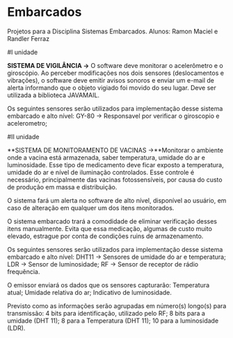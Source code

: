# Embarcados
Projetos para a Disciplina Sistemas Embarcados.
Alunos: Ramon Maciel  e Randler Ferraz 

#I unidade

**SISTEMA DE VIGILÂNCIA →** O software deve monitorar o acelerômetro e o giroscópio. Ao perceber modificações
nos dois sensores (deslocamentos e vibrações), o software deve emitir avisos sonoros e enviar um e-mail de alerta
informando que o objeto vigiado foi movido do seu lugar. Deve ser utilizada a biblioteca JAVAMAIL.

Os seguintes sensores serão utilizados para implementação desse sistema embarcado e alto nível: 
GY-80 → Responsavel por verificar o giroscopio e acelerometro;

#II unidade

**SISTEMA DE MONITORAMENTO DE VACINAS →**Monitorar o ambiente onde a vacina está armazenada, saber temperatura, umidade do ar e luminosidade. 
Esse tipo de medicamento deve ficar exposto a temperatura, umidade do ar e nível de iluminação controlados. 
Esse controle é necessário, principalmente das vacinas fotossensíveis, por causa do custo de produção em massa e distribuição. 

O sistema fará um alerta no software de alto nível, disponível ao usuário, em caso de alteração em qualquer um dos itens monitorados.

O sistema embarcado trará a comodidade de eliminar verificação desses itens manualmente. 
Evita que essa medicação, algumas de custo muito elevado, estrague por conta de condições ruins de armazenamento. 

Os seguintes sensores serão utilizados para implementação desse sistema embarcado e alto nível: 
DHT11 → Sensores de umidade do ar e temperatura;
LDR → Sensor de luminosidade;
RF → Sensor de receptor de rádio frequência.

O emissor enviará os dados que os sensores capturarão:
Temperatura atual;
Umidade relativa do ar;
Indicativo de luminosidade.

Previsto como as informações serão agrupadas em número(s) longo(s) para transmissão:
4 bits para identificação, utilizado pelo RF;
8 bits para a umidade (DHT 11); 
8 para a Temperatura (DHT 11); 
10 para a luminosidade (LDR).

